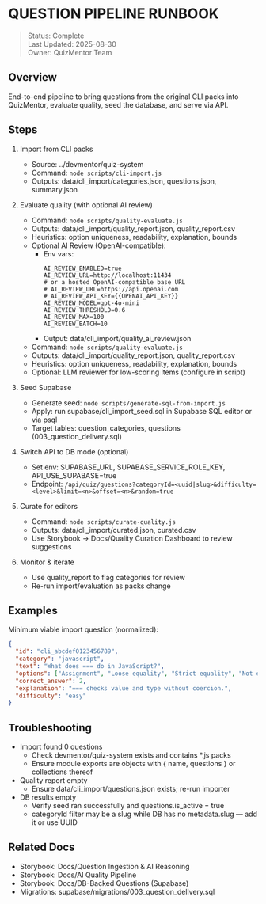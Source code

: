 # QUESTION PIPELINE RUNBOOK

> Status: Complete  
> Last Updated: 2025-08-30  
> Owner: QuizMentor Team

## Overview

End-to-end pipeline to bring questions from the original CLI packs into QuizMentor, evaluate quality, seed the database, and serve via API.

## Steps

1. Import from CLI packs
   - Source: ../devmentor/quiz-system
   - Command: `node scripts/cli-import.js`
   - Outputs: data/cli_import/categories.json, questions.json, summary.json

2. Evaluate quality (with optional AI review)
   - Command: `node scripts/quality-evaluate.js`
   - Outputs: data/cli_import/quality_report.json, quality_report.csv
   - Heuristics: option uniqueness, readability, explanation, bounds
   - Optional AI Review (OpenAI-compatible):
     - Env vars:
       ```
       AI_REVIEW_ENABLED=true
       AI_REVIEW_URL=http://localhost:11434
       # or a hosted OpenAI-compatible base URL
       # AI_REVIEW_URL=https://api.openai.com
       # AI_REVIEW_API_KEY={{OPENAI_API_KEY}}
       AI_REVIEW_MODEL=gpt-4o-mini
       AI_REVIEW_THRESHOLD=0.6
       AI_REVIEW_MAX=100
       AI_REVIEW_BATCH=10
       ```
     - Output: data/cli_import/quality_ai_review.json
   - Command: `node scripts/quality-evaluate.js`
   - Outputs: data/cli_import/quality_report.json, quality_report.csv
   - Heuristics: option uniqueness, readability, explanation, bounds
   - Optional: LLM reviewer for low-scoring items (configure in script)

3. Seed Supabase
   - Generate seed: `node scripts/generate-sql-from-import.js`
   - Apply: run supabase/cli_import_seed.sql in Supabase SQL editor or via psql
   - Target tables: question_categories, questions (003_question_delivery.sql)

4. Switch API to DB mode (optional)
   - Set env: SUPABASE_URL, SUPABASE_SERVICE_ROLE_KEY, API_USE_SUPABASE=true
   - Endpoint: `/api/quiz/questions?categoryId=<uuid|slug>&difficulty=<level>&limit=<n>&offset=<n>&random=true`

5. Curate for editors
   - Command: `node scripts/curate-quality.js`
   - Outputs: data/cli_import/curated.json, curated.csv
   - Use Storybook → Docs/Quality Curation Dashboard to review suggestions

6. Monitor & iterate
   - Use quality_report to flag categories for review
   - Re-run import/evaluation as packs change

## Examples

Minimum viable import question (normalized):

```json path=null start=null
{
  "id": "cli_abcdef0123456789",
  "category": "javascript",
  "text": "What does === do in JavaScript?",
  "options": ["Assignment", "Loose equality", "Strict equality", "Not equal"],
  "correct_answer": 2,
  "explanation": "=== checks value and type without coercion.",
  "difficulty": "easy"
}
```

## Troubleshooting

- Import found 0 questions
  - Check devmentor/quiz-system exists and contains \*.js packs
  - Ensure module exports are objects with { name, questions } or collections thereof
- Quality report empty
  - Ensure data/cli_import/questions.json exists; re-run importer
- DB results empty
  - Verify seed ran successfully and questions.is_active = true
  - categoryId filter may be a slug while DB has no metadata.slug — add it or use UUID

## Related Docs

- Storybook: Docs/Question Ingestion & AI Reasoning
- Storybook: Docs/AI Quality Pipeline
- Storybook: Docs/DB-Backed Questions (Supabase)
- Migrations: supabase/migrations/003_question_delivery.sql
